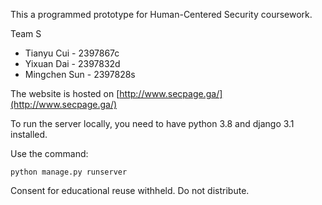 This a programmed prototype for Human-Centered Security coursework.

Team S
- Tianyu Cui - 2397867c
-  Yixuan Dai - 2397832d
-  Mingchen Sun - 2397828s

The website is hosted on [http://www.secpage.ga/](http://www.secpage.ga/)

To run the server locally, you need to have python 3.8 and django 3.1 installed.

Use the command:

`python manage.py runserver`

Consent for educational reuse withheld. Do not distribute.